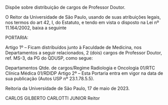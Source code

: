 Dispõe sobre distribuição de cargos de Professor Doutor.

O Reitor da Universidade de São Paulo, usando de suas atribuições legais, nos termos do art 42, I, do Estatuto, e tendo em vista o disposto na Lei nº 11.164/2002, baixa a seguinte

PORTARIA:

Artigo 1º – Ficam distribuídos junto à Faculdade de Medicina, nos Departamentos a seguir relacionados, 2 (dois) cargos de Professor Doutor, ref. MS-3, da PG do QDUSP, como segue:

Departamentos	Qtde. de cargos/Regime
Radiologia e Oncologia	01/RTC
Clínica Médica	01/RDIDP
Artigo 2º – Esta Portaria entra em vigor na data de sua publicação (Autos USP nº 23.1.78.5.5).

Reitoria da Universidade de São Paulo, 17 de maio de 2023.

CARLOS GILBERTO CARLOTTI JUNIOR
Reitor